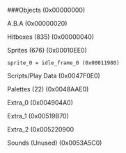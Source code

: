 ###Objects (0x00000000)

A.B.A (0x00000020)

Hitboxes (835) (0x00000040)

Sprites (676) (0x00010EE0)

	sprite_0 = idle_frame_0 (0x00011980)

Scripts/Play Data (0x0047F0E0)

Palettes (22) (0x0048AAE0)
	
Extra_0 (0x004904A0)
 
Extra_1 (0x00519B70)
  
Extra_2 (0x005220900
 
Sounds (Unused) (0x0053A5C0)

